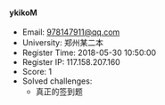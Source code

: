 #### ykikoM  

* Email: 978147911@qq.com  
* University: 郑州某二本  
* Register Time: 2018-05-30 10:50:00  
* Register IP: 117.158.207.160  
* Score: 1  
* Solved challenges: 
  * 真正的签到题  
